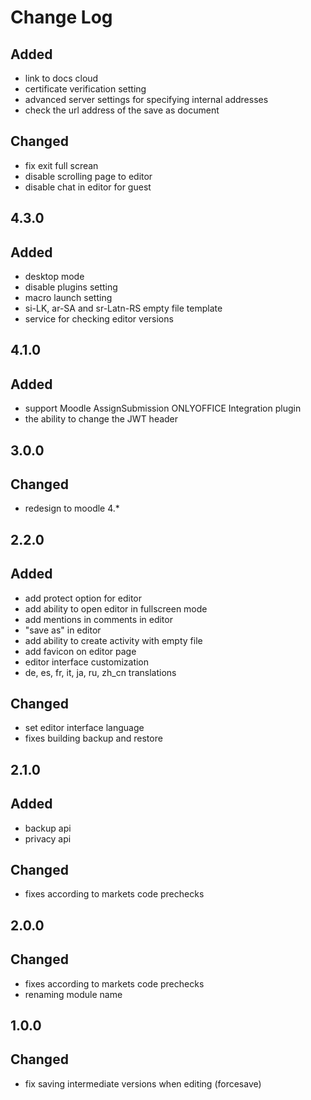 # Change Log

## 
## Added
- link to docs cloud
- certificate verification setting
- advanced server settings for specifying internal addresses
- check the url address of the save as document

## Changed
- fix exit full screan
- disable scrolling page to editor
- disable chat in editor for guest

## 4.3.0
## Added
- desktop mode
- disable plugins setting
- macro launch setting
- si-LK, ar-SA and sr-Latn-RS empty file template
- service for checking editor versions

## 4.1.0
## Added
- support Moodle AssignSubmission ONLYOFFICE Integration plugin
- the ability to change the JWT header

## 3.0.0
## Changed
- redesign to moodle 4.*

## 2.2.0
## Added
- add protect option for editor
- add ability to open editor in fullscreen mode
- add mentions in comments in editor
- "save as" in editor
- add ability to create activity with empty file
- add favicon on editor page
- editor interface customization
- de, es, fr, it, ja, ru, zh_cn translations

## Changed
- set editor interface language
- fixes building backup and restore

## 2.1.0
## Added
- backup api
- privacy api

## Changed
- fixes according to markets code prechecks

## 2.0.0
## Changed
- fixes according to markets code prechecks
- renaming module name

## 1.0.0
## Changed
- fix saving intermediate versions when editing (forcesave)
